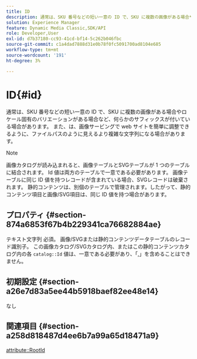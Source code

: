 ```yaml
---
title: ID
description: 通常は、SKU 番号などの短い一意の ID で、SKU に複数の画像がある場合やロケール固有のバリエーションがある場合など、何らかのサフィックスが付いている場合があります。
solution: Experience Manager
feature: Dynamic Media Classic,SDK/API
role: Developer,User
exl-id: d7b37180-cc93-41cd-bf14-5c262b046fbc
source-git-commit: c1a4dad7888d31e0b78f0fc5091700ad8104e685
workflow-type: tm+mt
source-wordcount: '191'
ht-degree: 3%

---
```


# ID{#id}

通常は、SKU 番号などの短い一意の ID で、SKU に複数の画像がある場合やロケール固有のバリエーションがある場合など、何らかのサフィックスが付いている場合があります。 また、は、画像サービングで web サイトを簡単に調整できるように、ファイルパスのように見えるより複雑な文字列になる場合があります。

>[!NOTE]
>
>画像カタログが読み込まれると、画像テーブルとSVGテーブルが 1 つのテーブルに結合されます。 Id 値は両方のテーブルで一意である必要があります。 画像テーブルに同じ ID 値を持つレコードが含まれている場合、SVGレコードは破棄されます。 静的コンテンツは、別個のテーブルで管理されます。したがって、静的コンテンツ項目と画像/SVG項目は、同じ ID 値を持つ場合があります。

## プロパティ {#section-874a6853f67b4b229341ca76682884ae}

テキスト文字列 必須。 画像/SVGまたは静的コンテンツデータテーブルのレコード識別子。 この画像カタログ/SVGカタログ内、またはこの静的コンテンツカタログ内の各 `catalog::Id` 値は、一意である必要があり、「,」を含めることはできません。

## 初期設定 {#section-a26e7d83a5ee44b5918baef82ee48e14}

なし

## 関連項目 {#section-a258d818487d4ee6b7a99a65d18471a9}

[attribute::RootId](../../../../../../is-api/image-catalog/image-serving-api-ref/c-image-catalog-reference/c-attributes-reference/r-rootid.md#reference-13653312925e4a08b90f99961d53f546)
